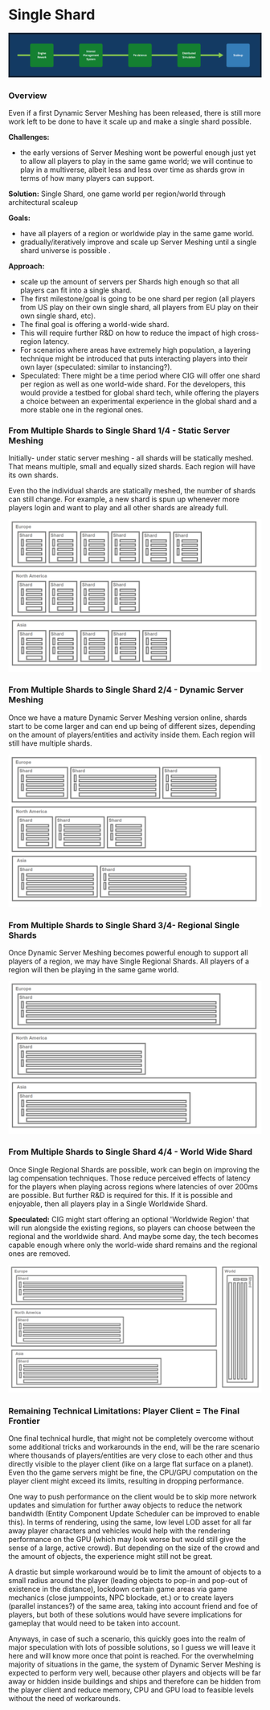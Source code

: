 # Single Shard

![Image](/images/milestones/milestone-05.png)

### Overview
Even if a first Dynamic Server Meshing has been released, there is still more work left to be done to have it scale up and make a single shard possible.

__Challenges:__

* the early versions of Server Meshing wont be powerful enough just yet to allow all players to play in the same game world; we will continue to play in a multiverse, albeit less and less over time as shards grow in terms of how many players can support.

__Solution:__ Single Shard, one game world per region/world through architectural scaleup

__Goals:__

* have all players of a region or worldwide play in the same game world.
* gradually/iteratively improve and scale up Server Meshing until a single shard universe is possible .

__Approach:__

* scale up the amount of servers per Shards high enough so that all players can fit into a single shard.
* The first milestone/goal is going to be one shard per region (all players from US play on their own single shard, all players from EU play on their own single shard, etc).
* The final goal is offering a world-wide shard.
* This will require further R&D on how to reduce the impact of high cross-region latency.
* For scenarios where areas have extremely high population, a layering technique might be introduced that puts interacting players into their own layer (speculated: similar to instancing?).
* Speculated: There might be a time period where CIG will offer one shard per region as well as one world-wide shard. For the developers, this would provide a testbed for global shard tech, while offering the players a choice between an experimental experience in the global shard and a more stable one in the regional ones.

### From Multiple Shards to Single Shard 1/4 - Static Server Meshing
Initially- under static server meshing - all shards will be statically meshed. That means multiple, small and equally sized shards. Each region will have its own shards.

Even tho the individual shards are statically meshed, the number of shards can still change. For example, a new shard is spun up whenever more players login and want to play and all other shards are already full.

![Image](/images/single_shard/image-01.png)

### From Multiple Shards to Single Shard 2/4 - Dynamic Server Meshing
Once we have a mature Dynamic Server Meshing version online, shards start to be come larger and can end up being of different sizes, depending on the amount of players/entities and activity inside them. Each region will still have multiple shards.

![Image](/images/single_shard/image-02.png)

### From Multiple Shards to Single Shard 3/4- Regional Single Shards
Once Dynamic Server Meshing becomes powerful enough to support all players of a region, we may have Single Regional Shards. All players of a region will then be playing in the same game world.

![Image](/images/single_shard/image-03.png)

### From Multiple Shards to Single Shard 4/4 - World Wide Shard
Once Single Regional Shards are possible, work can begin on improving the lag compensation techniques. Those reduce perceived effects of latency for the players when playing across regions where latencies of over 200ms are possible. But further R&D is required for this. If it is possible and enjoyable, then all players play in a Single Worldwide Shard.

__Speculated:__ CIG might start offering an optional 'Worldwide Region' that will run alongside the existing regions, so players can choose between the regional and the worldwide shard. And maybe some day, the tech becomes capable enough where only the world-wide shard remains and the regional ones are removed.

![Image](/images/single_shard/image-04.png)

### Remaining Technical Limitations: Player Client = The Final Frontier
One final technical hurdle, that might not be completely overcome without some additional tricks and workarounds in the end, will be the rare scenario where thousands of players/entities are very close to each other and thus directly visible to the player client (like on a large flat surface on a planet). Even tho the game servers might be fine, the CPU/GPU computation on the player client might exceed its limits, resulting in dropping performance.

One way to push performance on the client would be to skip more network updates and simulation for further away objects to reduce the network bandwidth (Entity Component Update Scheduler can be improved to enable this). In terms of rendering, using the same, low level LOD asset for all far away player characters and vehicles would help with the rendering performance on the GPU (which may look worse but would still give the sense of a large, active crowd). But depending on the size of the crowd and the amount of objects, the experience might still not be great.

A drastic but simple workaround would be to limit the amount of objects to a small radius around the player (leading objects to pop-in and pop-out of existence in the distance), lockdown certain game areas via game mechanics (close jumppoints, NPC blockade, et.) or to create layers (parallel instances?) of the same area, taking into account friend and foe of players, but both of these solutions would have severe implications for gameplay that would need to be taken into account.

Anyways, in case of such a scenario, this quickly goes into the realm of major speculation with lots of possible solutions, so I guess we will leave it here and will know more once that point is reached. For the overwhelming majority of situations in the game, the system of Dynamic Server Meshing is expected to perform very well, because other players and objects will be far away or hidden inside buildings and ships and therefore can be hidden from the player client and reduce memory, CPU and GPU load to feasible levels without the need of workarounds.

